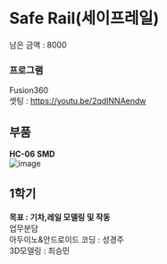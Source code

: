 # Safe Rail(세이프레일)
남은 금액 : 8000
### 프로그램
Fusion360   
셋팅 : https://youtu.be/2qdINNAendw
## 부품
__HC-06 SMD__  
![image](https://user-images.githubusercontent.com/56481147/113803833-4e55c880-9798-11eb-8558-f1179101968d.png)
## 1학기
**목표 : 기차,레일 모델링 및 작동**  
업무분담  
아두이노&안드로이드 코딩 : 성경주  
3D모델링 : 최승민  
                                                                                                                                                                                                                                                                                                                                                                                                                                                                                                                                                                                                                                                                                                                                                                                                                                                                                                                                                                                                                                                                                                                                       
